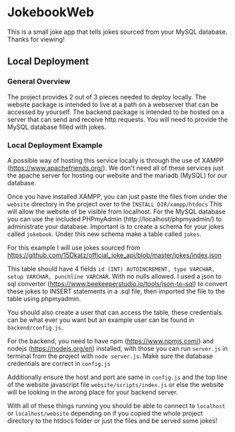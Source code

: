 # JokebookWeb

This is a small joke app that tells jokes sourced from your MySQL database.
Thanks for viewing!

## Local Deployment
### General Overview
The project provides 2 out of 3 pieces needed to deploy locally.
The website package is intended to live at a path on a webserver that can be accessed by yourself.
The backend package is intended to be hosted on a server that can send and receive http requests.
You will need to provide the MySQL database filled with jokes.

### Local Deployment Example

A possible way of hosting this service locally is through the use of XAMPP (https://www.apachefriends.org/).
We don't need all of these services just the apache server for hosting our website and the mariadb (MySQL) for our database.

Once you have installed XAMPP, you can just paste the files from under the `website` directory in the project over to the `INSTALL DIR/xampp/htdocs` This will allow the website of be visible from localhost.
For the MySQL database you can use the included PHPmyAdmin (http://localhost/phpmyadmin/) to administrate your database.
Important is to create a schema for your jokes called `jokebook`. Under this new schema make a table called `jokes`.

For this example I will use jokes sourced from https://github.com/15Dkatz/official_joke_api/blob/master/jokes/index.json

This table should have 4 fields `id (INT) AUTOINCREMENT, type VARCHAR, setup VARCHAR, punchline VARCHAR`. With no nulls allowed.
I used a json to sql converter (https://www.beekeeperstudio.io/tools/json-to-sql) to convert these jokes to INSERT statements in a .sql file, then imported the file to the table using phpmyadmin.

You should also create a user that can access the table, these credentials can be what ever you want but an example user can be found in `backend/config.js`.

For the backend, you need to have npm (https://www.npmjs.com/) and nodejs (https://nodejs.org/en) installed, with those you can run `server.js` in terminal from the project with `node server.js`. Make sure the database credentials are correct in `config.js`

Additionally ensure the host and port are same in `config.js` and the top line of the website javascript file `website/scripts/index.js` or else the website will be looking in the wrong place for your backend server.

With all of these things running you should be able to connect to `localhost` or `localhost/website` depending on if you copied the whole project directory to the htdocs folder or just the files and be served some jokes!
